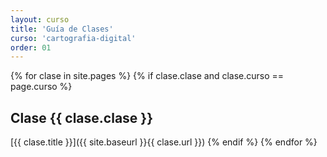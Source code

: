 ```yaml
---
layout: curso
title: 'Guía de Clases'
curso: 'cartografia-digital'
order: 01
---
```


{% for clase in site.pages %}
{% if clase.clase and clase.curso == page.curso %}
## Clase {{ clase.clase }}
[{{ clase.title }}]({{ site.baseurl }}{{ clase.url }})
{% endif %}
{% endfor %}
